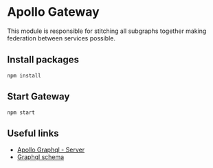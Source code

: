 # Apollo Gateway

This module is responsible for stitching all subgraphs together
making federation between services possible.

## Install packages
```shell
npm install
```

## Start Gateway
```shell
npm start
```

## Useful links
- [Apollo Graphql - Server](https://www.apollographql.com/docs/apollo-server/)
- [Graphql schema](https://www.apollographql.com/docs/apollo-server/schema/schema/)
